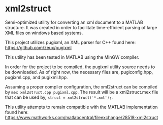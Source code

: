 # xml2struct
Semi-optimized utility for converting an xml document to a MATLAB structure. It was created in order to facilitate time-efficient parsing of large XML files on windows based systems.

This project utilizes pugixml, an XML parser for C++ found here: https://github.com/zeux/pugixml

This utility has been tested in MATLAB using the MinGW compiler.

In order for the project to be compiled, the pugixml utility source needs to be downloaded. As of right now, the necessary files are, pugiconfig.hpp, pugixml.cpp, and pugixml.hpp.

Assuming a proper compiler configuration, the xml2struct can be compiled by `mex xml2struct.cpp pugixml.cpp`. The result will be a xml2struct.mex file that can be used by, `struct = xml2struct('*.xml');`.

This utility attempts to remain compatible with the MATLAB implementation found here: https://www.mathworks.com/matlabcentral/fileexchange/28518-xml2struct

